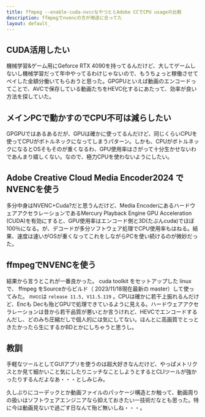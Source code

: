 ```yaml
---
title: ffmpeg --enable-cuda-nvccなやつととAdobe CCでCPU usageの比較
description: ffmpegでnvencの方が用途に合ってた
layout: default_
---
```


## CUDA活用したい
機械学習&ゲーム用にGeforce RTX 4090を持ってるんだけど、大してゲームしないし機械学習だって年中やってるわけじゃないので、もうちょっと稼働させてペイした金額分働いてもらおうと思った。GPGPUといえば動画のエンコードってことで、AVCで保存している動画たちをHEVC化するにあたって、効率が良い方法を探していた。

## メインPCで動かすのでCPU不可は減らしたい
GPGPUではあるあるだが、GPUは確かに使ってるんだけど、同じくらいCPUを使ってCPUがボトルネックになってしまうパターン。しかも、CPUがボトルネックになるとOSそもそのが重くなるわ、GPU使用率はさがって十分生かせないわであんまり嬉しくない。なので、極力CPUを使わないようにしたい。

## Adobe Creative Cloud Media Encoder2024 でNVENCを使う
多分中身はNVENC+Cuda?だと思うんだけど、Media EncoderにあるハードウェアアクセラレーションであるMercury Playback Engine GPU Acceleration (CUDA)を有効にすると、GPU使用率はエンコード側と3D(たぶんcuda)でほぼ100％になる。が、デコードが多分ソフトウェア処理でCPU使用率もはねる。結果、速度は速いがOSが重くなってこれをしながらPCを使い続けるのが微妙だった。

## ffmpegでNVENCを使う
結果から言うとこれが一番良かった。 cuda toolkit をセットアップした linux で、 ffmpeg をSourceからビルド（ 2023/11/18現在最新の master）して使ってみた。 nvccは `release 11.5, V11.5.119` 。CPUは確かに若干上振れるんだけど、Encも Decも殆どGPUで処理できているように見える。ハードウェアアクセラレーションは昔から若干品質が悪いとか言うけれど、HEVCでエンコードするんだし、どのみち圧縮だしで個人的には気にしてない。ほんとに高画質でとっときたかったら生にするかBDとかにしちゃうと思うし。

## 教訓
手軽なツールとしてGUIアプリを使うのは超大好きなんだけど、やっぱメトリクスとか見て細かいこと気にしたりニッチなことしようとするとCLIツールが強かったりするんだよなあ・・・としみじみ。

久しぶりにコーデックとか動画ファイルのパッケージ構造とか触って、動画周りの扱いはソフトウェアエンジニアなら抑えておきたい一技術だなとも思った。特に今は動画見ないで過ごす日なんて殆ど無いしね・・・。
